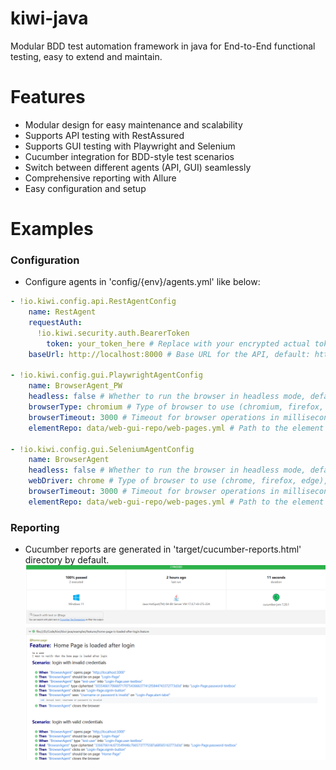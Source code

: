 # kiwi-java
Modular BDD test automation framework in java for End-to-End functional testing, easy to extend and maintain.

# Features
- Modular design for easy maintenance and scalability
- Supports API testing with RestAssured
- Supports GUI testing with Playwright and Selenium
- Cucumber integration for BDD-style test scenarios
- Switch between different agents (API, GUI) seamlessly
- Comprehensive reporting with Allure
- Easy configuration and setup

# Examples
### Configuration
- Configure agents in 'config/{env}/agents.yml' like below:
```yaml
- !io.kiwi.config.api.RestAgentConfig
    name: RestAgent
    requestAuth:
      !io.kiwi.security.auth.BearerToken
        token: your_token_here # Replace with your encrypted actual token
    baseUrl: http://localhost:8000 # Base URL for the API, default: http://localhost:8080

- !io.kiwi.config.gui.PlaywrightAgentConfig
    name: BrowserAgent_PW
    headless: false # Whether to run the browser in headless mode, default: true
    browserType: chromium # Type of browser to use (chromium, firefox, webkit), default: chromium
    browserTimeout: 3000 # Timeout for browser operations in milliseconds, default: 30000
    elementRepo: data/web-gui-repo/web-pages.yml # Path to the element repository file

- !io.kiwi.config.gui.SeleniumAgentConfig
    name: BrowserAgent
    headless: false # Whether to run the browser in headless mode, default: true
    webDriver: chrome # Type of browser to use (chrome, firefox, edge), default: chrome
    browserTimeout: 3000 # Timeout for browser operations in milliseconds, default: 30000
    elementRepo: data/web-gui-repo/web-pages.yml # Path to the element repository file

```
### Reporting
- Cucumber reports are generated in 'target/cucumber-reports.html' directory by default.
![Cucumber Report](./docs/images/Example-Cucumber-Report.png)
